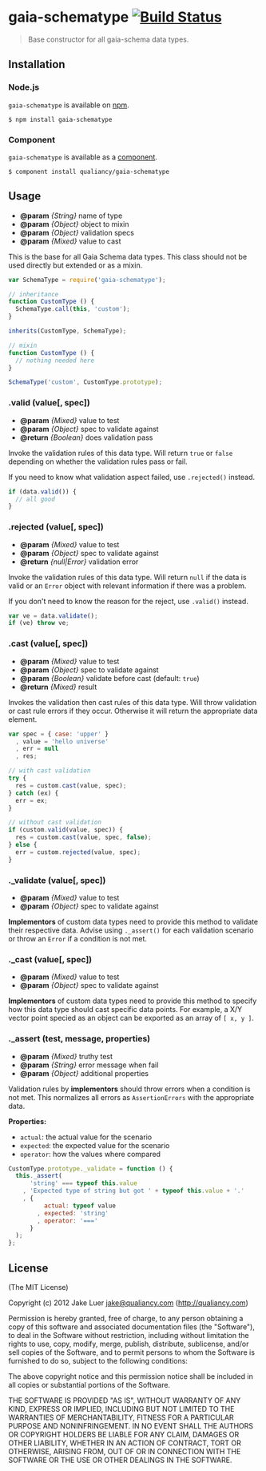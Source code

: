 # gaia-schematype [![Build Status](https://travis-ci.org/qualiancy/gaia-schematype.png?branch=master)](https://travis-ci.org/qualiancy/gaia-schematype)

> Base constructor for all gaia-schema data types.

## Installation

### Node.js

`gaia-schematype` is available on [npm](http://npmjs.org).

    $ npm install gaia-schematype

### Component

`gaia-schematype` is available as a [component](https://github.com/component/component).

    $ component install qualiancy/gaia-schematype

## Usage

* **@param** _{String}_ name of type
* **@param** _{Object}_ object to mixin
* **@param** _{Object}_ validation specs
* **@param** _{Mixed}_ value to cast

This is the base for all Gaia Schema data
types. This class should not be used directly
but extended or as a mixin.

```js
var SchemaType = require('gaia-schematype');

// inheritance
function CustomType () {
  SchemaType.call(this, 'custom');
}

inherits(CustomType, SchemaType);

// mixin
function CustomType () {
  // nothing needed here
}

SchemaType('custom', CustomType.prototype);
```


### .valid (value[, spec])

* **@param** _{Mixed}_ value to test
* **@param** _{Object}_ spec to validate against
* **@return** _{Boolean}_  does validation pass

Invoke the validation rules of this data type. Will
return `true` or `false` depending on whether the
validation rules pass or fail.

If you need to know what validation aspect failed,
use `.rejected()` instead.

```js
if (data.valid()) {
  // all good
}
```


### .rejected (value[, spec])

* **@param** _{Mixed}_ value to test
* **@param** _{Object}_ spec to validate against
* **@return** _{null|Error}_  validation error

Invoke the validation rules of this data type. Will
return `null` if the data is valid or an `Error` object
with relevant information if there was a problem.

If you don't need to know the reason for the reject,
use `.valid()` instead.

```js
var ve = data.validate();
if (ve) throw ve;
```


### .cast (value[, spec])

* **@param** _{Mixed}_ value to test
* **@param** _{Object}_ spec to validate against
* **@param** _{Boolean}_ validate before cast (default: `true`)
* **@return** _{Mixed}_  result

Invokes the validation then cast rules of this data
type. Will throw validation or cast rule errors if
they occur. Otherwise it will return the appropriate
data element.

```js
var spec = { case: 'upper' }
  , value = 'hello universe'
  , err = null
  , res;

// with cast validation
try {
  res = custom.cast(value, spec);
} catch (ex) {
  err = ex;
}

// without cast validation
if (custom.valid(value, spec)) {
  res = custom.cast(value, spec, false);
} else {
  err = custom.rejected(value, spec);
}
```


### ._validate (value[, spec])

* **@param** _{Mixed}_ value to test
* **@param** _{Object}_ spec to validate against

**Implementors** of custom data types need to
provide this method to validate their respective
data. Advise using `._assert()` for each validation
scenario or throw an `Error` if a condition is not
met.


### ._cast (value[, spec])

* **@param** _{Mixed}_ value to test
* **@param** _{Object}_ spec to validate against

**Implementors** of custom data types need to
provide this method to specify how this data
type should cast specific data points. For example,
a X/Y vector point specied as an object can be
exported as an array of `[ x, y ]`.


### ._assert (test, message, properties)

* **@param** _{Mixed}_ truthy test
* **@param** _{String}_ error message when fail
* **@param** _{Object}_ additional properties

Validation rules by **implementors** should throw
errors when a condition is not met. This normalizes all
errors as `AssertionErrors` with the appropriate data.

**Properties:**
- `actual`: the actual value for the scenario
- `expected`: the expected value for the scenario
- `operator`: how the values where compared

```js
CustomType.prototype._validate = function () {
  this._assert(
      'string' === typeof this.value
    , 'Expected type of string but got ' + typeof this.value + '.'
    , {
          actual: typeof value
        , expected: 'string'
        , operator: '==='
      }
  );
};
```


## License

(The MIT License)

Copyright (c) 2012 Jake Luer <jake@qualiancy.com> (http://qualiancy.com)

Permission is hereby granted, free of charge, to any person obtaining a copy
of this software and associated documentation files (the "Software"), to deal
in the Software without restriction, including without limitation the rights
to use, copy, modify, merge, publish, distribute, sublicense, and/or sell
copies of the Software, and to permit persons to whom the Software is
furnished to do so, subject to the following conditions:

The above copyright notice and this permission notice shall be included in
all copies or substantial portions of the Software.

THE SOFTWARE IS PROVIDED "AS IS", WITHOUT WARRANTY OF ANY KIND, EXPRESS OR
IMPLIED, INCLUDING BUT NOT LIMITED TO THE WARRANTIES OF MERCHANTABILITY,
FITNESS FOR A PARTICULAR PURPOSE AND NONINFRINGEMENT. IN NO EVENT SHALL THE
AUTHORS OR COPYRIGHT HOLDERS BE LIABLE FOR ANY CLAIM, DAMAGES OR OTHER
LIABILITY, WHETHER IN AN ACTION OF CONTRACT, TORT OR OTHERWISE, ARISING FROM,
OUT OF OR IN CONNECTION WITH THE SOFTWARE OR THE USE OR OTHER DEALINGS IN
THE SOFTWARE.
